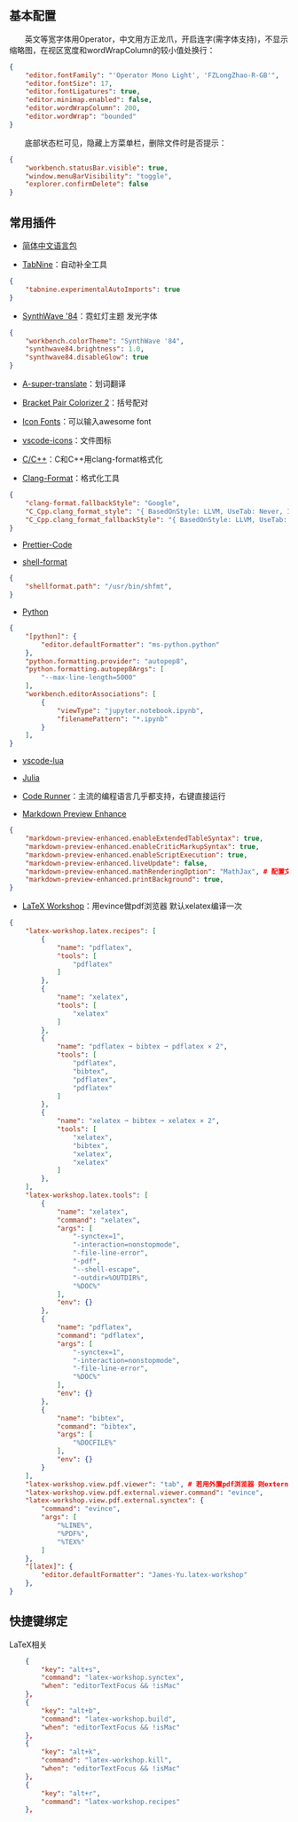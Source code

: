 ## 基本配置

　　英文等宽字体用Operator，中文用方正龙爪，开启连字(需字体支持)，不显示缩略图，在视区宽度和wordWrapColumn的较小值处换行：

```json
{
	"editor.fontFamily": "'Operator Mono Light', 'FZLongZhao-R-GB'",
    "editor.fontSize": 17,
    "editor.fontLigatures": true,
    "editor.minimap.enabled": false,
    "editor.wordWrapColumn": 200,
    "editor.wordWrap": "bounded"
}
```

　　底部状态栏可见，隐藏上方菜单栏，删除文件时是否提示：

```json
{
	"workbench.statusBar.visible": true,
	"window.menuBarVisibility": "toggle",
	"explorer.confirmDelete": false
}
```

## 常用插件

- [简体中文语言包](https://marketplace.visualstudio.com/items?itemName=MS-CEINTL.vscode-language-pack-zh-hans)

- [TabNine](https://marketplace.visualstudio.com/items?itemName=TabNine.tabnine-vscode)：自动补全工具

```json
{
    "tabnine.experimentalAutoImports": true
}
```

- [SynthWave '84](https://marketplace.visualstudio.com/items?itemName=RobbOwen.synthwave-vscode)：霓虹灯主题 发光字体

```json
{
    "workbench.colorTheme": "SynthWave '84",
    "synthwave84.brightness": 1.0,
    "synthwave84.disableGlow": true
}
```

- [A-super-translate](https://marketplace.visualstudio.com/items?itemName=xuedao.super-translate)：划词翻译

- [Bracket Pair Colorizer 2](https://marketplace.visualstudio.com/items?itemName=CoenraadS.bracket-pair-colorizer-2)：括号配对

- [Icon Fonts](https://marketplace.visualstudio.com/items?itemName=idleberg.icon-fonts)：可以输入awesome font

- [vscode-icons](https://marketplace.visualstudio.com/items?itemName=vscode-icons-team.vscode-icons)：文件图标

- [C/C++](https://marketplace.visualstudio.com/items?itemName=ms-vscode.cpptools)：C和C++用clang-format格式化<br>

- [Clang-Format](https://marketplace.visualstudio.com/items?itemName=xaver.clang-format)：格式化工具

```json
{
    "clang-format.fallbackStyle": "Google",
    "C_Cpp.clang_format_style": "{ BasedOnStyle: LLVM, UseTab: Never, IndentWidth: 4, TabWidth: 4, AllowShortIfStatementsOnASingleLine: true, AllowShortFunctionsOnASingleLine: true, IndentCaseLabels: true, ColumnLimit: 0, AccessModifierOffset: -4 }",
    "C_Cpp.clang_format_fallbackStyle": "{ BasedOnStyle: LLVM, UseTab: Never, IndentWidth: 4, TabWidth: 4, AllowShortIfStatementsOnASingleLine: true, AllowShortFunctionsOnASingleLine: true, IndentCaseLabels: true, ColumnLimit: 0, AccessModifierOffset: -4 }"
}
```

- [Prettier-Code](https://marketplace.visualstudio.com/items?itemName=esbenp.prettier-vscode)

- [shell-format](https://marketplace.visualstudio.com/items?itemName=foxundermoon.shell-format)

```json
{
	"shellformat.path": "/usr/bin/shfmt",
}
```

- [Python](https://marketplace.visualstudio.com/items?itemName=ms-python.python)

```json
{
	"[python]": {
        "editor.defaultFormatter": "ms-python.python"
    },
    "python.formatting.provider": "autopep8",
    "python.formatting.autopep8Args": [
        "--max-line-length=5000"
    ],
    "workbench.editorAssociations": [
        {
            "viewType": "jupyter.notebook.ipynb",
            "filenamePattern": "*.ipynb"
        }
    ],
}
```

- [vscode-lua](https://marketplace.visualstudio.com/items?itemName=trixnz.vscode-lua)

- [Julia](https://marketplace.visualstudio.com/items?itemName=julialang.language-julia)

- [Code Runner](https://marketplace.visualstudio.com/items?itemName=formulahendry.code-runner)：主流的编程语言几乎都支持，右键直接运行

- [Markdown Preview Enhance](https://marketplace.visualstudio.com/items?itemName=shd101wyy.markdown-preview-enhanced)

```json
{
	"markdown-preview-enhanced.enableExtendedTableSyntax": true,
	"markdown-preview-enhanced.enableCriticMarkupSyntax": true,
	"markdown-preview-enhanced.enableScriptExecution": true,
	"markdown-preview-enhanced.liveUpdate": false,
	"markdown-preview-enhanced.mathRenderingOption": "MathJax", # 配置文件是.mume/mathjax_config.js
	"markdown-preview-enhanced.printBackground": true,
}
```

- [LaTeX Workshop](https://marketplace.visualstudio.com/items?itemName=James-Yu.latex-workshop)：用evince做pdf浏览器 默认xelatex编译一次

```json
{
	"latex-workshop.latex.recipes": [
        {
            "name": "pdflatex",
            "tools": [
                "pdflatex"
            ]
        },
        {
            "name": "xelatex",
            "tools": [
                "xelatex"
            ]
        },
        {
            "name": "pdflatex ➞ bibtex ➞ pdflatex × 2",
            "tools": [
                "pdflatex",
                "bibtex",
                "pdflatex",
                "pdflatex"
            ]
        },
        {
            "name": "xelatex ➞ bibtex ➞ xelatex × 2",
            "tools": [
                "xelatex",
                "bibtex",
                "xelatex",
                "xelatex"
            ]
        },
    ],
    "latex-workshop.latex.tools": [
        {
            "name": "xelatex",
            "command": "xelatex",
            "args": [
                "-synctex=1",
                "-interaction=nonstopmode",
                "-file-line-error",
                "-pdf",
                "--shell-escape",
                "-outdir=%OUTDIR%",
                "%DOC%"
            ],
            "env": {}
        },
        {
            "name": "pdflatex",
            "command": "pdflatex",
            "args": [
                "-synctex=1",
                "-interaction=nonstopmode",
                "-file-line-error",
                "%DOC%"
            ],
            "env": {}
        },
        {
            "name": "bibtex",
            "command": "bibtex",
            "args": [
                "%DOCFILE%"
            ],
            "env": {}
        }
    ],
    "latex-workshop.view.pdf.viewer": "tab", # 若用外置pdf浏览器 则external
    "latex-workshop.view.pdf.external.viewer.command": "evince",
    "latex-workshop.view.pdf.external.synctex": {
        "command": "evince",
        "args": [
            "%LINE%",
            "%PDF%",
            "%TEX%"
        ]
    },
    "[latex]": {
        "editor.defaultFormatter": "James-Yu.latex-workshop"
    },
}
```

## 快捷键绑定

LaTeX相关
```json
    {
        "key": "alt+s",
        "command": "latex-workshop.synctex",
        "when": "editorTextFocus && !isMac"
    },
    {
        "key": "alt+b",
        "command": "latex-workshop.build",
        "when": "editorTextFocus && !isMac"
    },
    {
        "key": "alt+k",
        "command": "latex-workshop.kill",
        "when": "editorTextFocus && !isMac"
    },
    {
        "key": "alt+r",
        "command": "latex-workshop.recipes"
    },
```